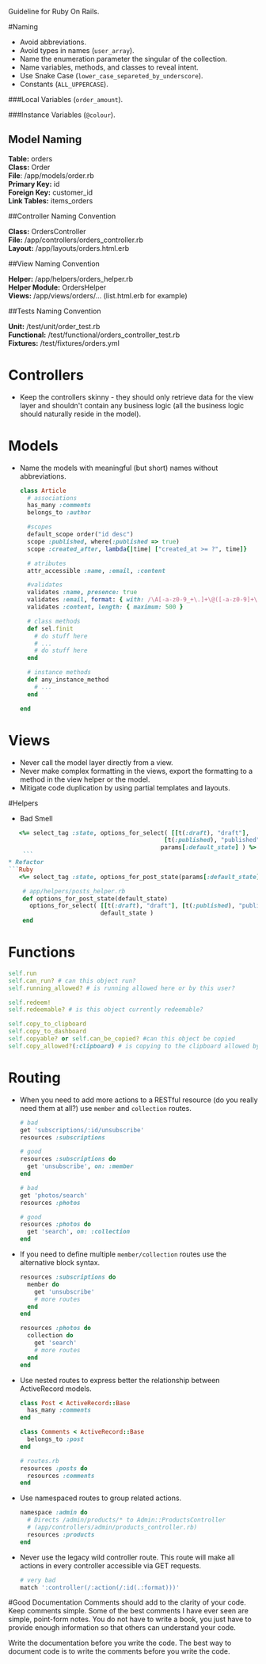 Guideline for Ruby On Rails.

#Naming 

* Avoid abbreviations.
* Avoid types in names (`user_array`).
* Name the enumeration parameter the singular of the collection.
* Name variables, methods, and classes to reveal intent.
* Use Snake Case  (`lower_case_separeted_by_underscore`).
* Constants (`ALL_UPPERCASE`).

###Local Variables
(`order_amount`).

###Instance Variables
(`@colour`).


## Model Naming 
**Table:** orders<br />
**Class:** Order<br />
**File**: /app/models/order.rb<br />
**Primary Key:** id<br />
**Foreign Key:** customer_id<br />
**Link Tables:** items_orders<br />

##Controller Naming Convention

**Class:** OrdersController<br />
**File:** /app/controllers/orders_controller.rb<br />
**Layout:** /app/layouts/orders.html.erb<br />

##View Naming Convention

**Helper:** /app/helpers/orders_helper.rb<br />
**Helper Module:** OrdersHelper<br />
**Views:** /app/views/orders/… (list.html.erb for example)<br />

##Tests Naming Convention

**Unit:** /test/unit/order_test.rb<br />
**Functional:** /test/functional/orders_controller_test.rb<br />
**Fixtures:** /test/fixtures/orders.yml<br />



# Controllers

* Keep the controllers skinny - they should only retrieve data for the
  view layer and shouldn't contain any business logic (all the
  business logic should naturally reside in the model).


# Models

* Name the models with meaningful (but short) names without
abbreviations.


    ```Ruby
    class Article
      # associations
      has_many :comments
      belongs_to :author

      #scopes
      default_scope order("id desc")
      scope :published, where(:published => true)
      scope :created_after, lambda{|time| ["created_at >= ?", time]}

      # atributes
      attr_accessible :name, :email, :content

      #validates
      validates :name, presence: true
      validates :email, format: { with: /\A[-a-z0-9_+\.]+\@([-a-z0-9]+\.)+[a-z0-9]{2,4}\z/i }
      validates :content, length: { maximum: 500 }

      # class methods
      def sel.finit
        # do stuff here
        # ...
        # do stuff here
      end

      # instance methods
      def any_instance_method
        # ...
      end

    end
    ```
    
# Views

* Never call the model layer directly from a view.
* Never make complex formatting in the views, export the formatting to
  a method in the view helper or the model.
* Mitigate code duplication by using partial templates and layouts.

#Helpers
* Bad Smell
```Ruby
   <%= select_tag :state, options_for_select( [[t(:draft), "draft"],
                                            [t(:published), "published"]],
                                           params[:default_state] ) %>
    ```
* Refactor
```Ruby
   <%= select_tag :state, options_for_post_state(params[:default_state]) %>

    # app/helpers/posts_helper.rb
    def options_for_post_state(default_state)
      options_for_select( [[t(:draft), "draft"], [t(:published), "published"]],
                          default_state )
    end
```


# Functions
```Ruby
self.run
self.can_run? # can this object run?
self.running_allowed? # is running allowed here or by this user?

self.redeem!
self.redeemable? # is this object currently redeemable?

self.copy_to_clipboard
self.copy_to_dashboard
self.copyable? or self.can_be_copied? #can this object be copied
self.copy_allowed?(:clipboard) # is copying to the clipboard allowed by me?
```


# Routing

* When you need to add more actions to a RESTful resource (do you
  really need them at all?) use `member` and `collection` routes.

    ```Ruby
    # bad
    get 'subscriptions/:id/unsubscribe'
    resources :subscriptions

    # good
    resources :subscriptions do
      get 'unsubscribe', on: :member
    end

    # bad
    get 'photos/search'
    resources :photos

    # good
    resources :photos do
      get 'search', on: :collection
    end
    ```

* If you need to define multiple `member/collection` routes use the
  alternative block syntax.

    ```Ruby
    resources :subscriptions do
      member do
        get 'unsubscribe'
        # more routes
      end
    end

    resources :photos do
      collection do
        get 'search'
        # more routes
      end
    end
    ```

* Use nested routes to express better the relationship between
  ActiveRecord models.

    ```Ruby
    class Post < ActiveRecord::Base
      has_many :comments
    end

    class Comments < ActiveRecord::Base
      belongs_to :post
    end

    # routes.rb
    resources :posts do
      resources :comments
    end
    ```

* Use namespaced routes to group related actions.

    ```Ruby
    namespace :admin do
      # Directs /admin/products/* to Admin::ProductsController
      # (app/controllers/admin/products_controller.rb)
      resources :products
    end
    ```

* Never use the legacy wild controller route. This route will make all
  actions in every controller accessible via GET requests.

    ```Ruby
    # very bad
    match ':controller(/:action(/:id(.:format)))'
    ```

#Good Documentation
Comments should add to the clarity of your code. 
Keep comments simple. Some of the best comments I have ever seen are simple, point-form notes. You do not have to write a book, you just have to provide enough information so that others can understand your code.

Write the documentation before you write the code. The best way to document code is to write the comments before you write the code.






